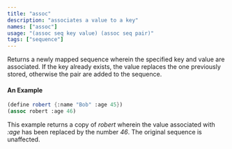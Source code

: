 ```yaml
---
title: "assoc"
description: "associates a value to a key"
names: ["assoc"]
usage: "(assoc seq key value) (assoc seq pair)"
tags: ["sequence"]
---
```


Returns a newly mapped sequence wherein the specified key and value are associated. If the key already exists, the value replaces the one previously stored, otherwise the pair are added to the sequence.

#### An Example

```scheme
(define robert {:name "Bob" :age 45})
(assoc robert :age 46)
```

This example returns a copy of _robert_ wherein the value associated with _:age_ has been replaced by the number _46_. The original sequence is unaffected.
